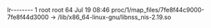 lr-------- 1 root root 64 Jul 19 08:46 proc/1/map_files/7fe8f44c9000-7fe8f44d3000 -> /lib/x86_64-linux-gnu/libnss_nis-2.19.so
